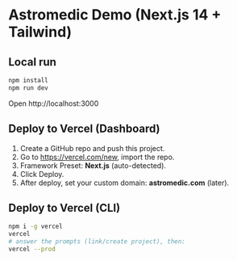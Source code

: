 # Astromedic Demo (Next.js 14 + Tailwind)

## Local run
```bash
npm install
npm run dev
```
Open http://localhost:3000

## Deploy to Vercel (Dashboard)
1) Create a GitHub repo and push this project.
2) Go to https://vercel.com/new, import the repo.
3) Framework Preset: **Next.js** (auto-detected).
4) Click Deploy.
5) After deploy, set your custom domain: **astromedic.com** (later).

## Deploy to Vercel (CLI)
```bash
npm i -g vercel
vercel
# answer the prompts (link/create project), then:
vercel --prod
```
